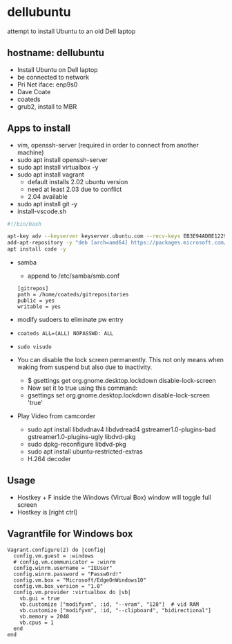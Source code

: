# dellubuntu
attempt to install Ubuntu to an old Dell laptop

## hostname: dellubuntu
* Install Ubuntu on Dell laptop
* be connected to network
* Pri Net iface: enp9s0
* Dave Coate
* coateds
* grub2, install to MBR

## Apps to install
* vim, openssh-server (required in order to connect from another machine)
* sudo apt install openssh-server
* sudo apt install virtualbox -y
* sudo apt install vagrant
  * default installs 2.02 ubuntu version
  * need at least 2.03 due to conflict
  * 2.04 available
* sudo apt install git -y
* install-vscode.sh
```bash
#!/bin/bash

apt-key adv --keyserver keyserver.ubuntu.com --recv-keys EB3E94ADBE1229CF
add-apt-repository -y "deb [arch=amd64] https://packages.microsoft.com/repos/vscode stable main"
apt install code -y
```
* samba
  * append to /etc/samba/smb.conf
  ```
  [gitrepos]
  path = /home/coateds/gitrepositories
  public = yes
  writable = yes
  ```

* modify sudoers to eliminate pw entry
* `coateds ALL=(ALL) NOPASSWD: ALL`
* `sudo visudo`

* You can disable the lock screen permanently. This not only means when waking from suspend but also due to inactivity.
  * $ gsettings get org.gnome.desktop.lockdown disable-lock-screen
  * Now set it to true using this command:
  * gsettings set org.gnome.desktop.lockdown disable-lock-screen 'true'

* Play Video from camcorder
  * sudo apt install libdvdnav4 libdvdread4 gstreamer1.0-plugins-bad gstreamer1.0-plugins-ugly libdvd-pkg
  * sudo dpkg-reconfigure libdvd-pkg
  * sudo apt install ubuntu-restricted-extras
  * H.264 decoder

## Usage
* Hostkey + F inside the Windows (Virtual Box) window will toggle full screen
* Hostkey is [right ctrl]


## Vagrantfile for Windows box
```
Vagrant.configure(2) do |config|
  config.vm.guest = :windows
  # config.vm.communicator = :winrm
  config.winrm.username = "IEUser"
  config.winrm.password = "Passw0rd!"
  config.vm.box = "Microsoft/EdgeOnWindows10"
  config.vm.box_version = "1.0"
  config.vm.provider :virtualbox do |vb|
    vb.gui = true
    vb.customize ["modifyvm", :id, "--vram", "128"]  # vid RAM
    vb.customize ["modifyvm", :id, "--clipboard", "bidirectional"]
    vb.memory = 2048
    vb.cpus = 1
  end
end
```

